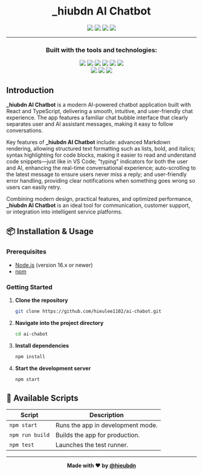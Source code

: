 
<h1 align="center"> _hiubdn AI Chatbot</h1>

<p align="center">
  <img src="https://img.shields.io/github/last-commit/hieulee1102/ai-chabot?style=flat" />
  <img src="https://img.shields.io/badge/Updated-June%202025-blue?style=flat" />
  <img src="https://img.shields.io/github/languages/top/hieulee1102/ai-chabot?style=flat" />
  <img src="https://img.shields.io/github/languages/count/hieulee1102/ai-chabot?style=flat" />
</p>

---

### <p align="center">Built with the tools and technologies:</p>

<p align="center">
  <img src="https://img.shields.io/badge/React-20232A?style=flat&logo=react&logoColor=61DAFB" />
  <img src="https://img.shields.io/badge/TypeScript-007ACC?style=flat&logo=typescript&logoColor=white" />
  <img src="https://img.shields.io/badge/Sass-CC6699?style=flat&logo=sass&logoColor=white" />
  <img src="https://img.shields.io/badge/Markdown-000000?style=flat&logo=markdown&logoColor=white" />
  <img src="https://img.shields.io/badge/Material--UI-0081CB?style=flat&logo=mui&logoColor=white" />
  <img src="https://img.shields.io/badge/React%20Query-FF4154?style=flat&logo=react-query&logoColor=white" /> <br/>
  <img src="https://img.shields.io/badge/React--Syntax--Highlighter-282C34?style=flat&logo=react&logoColor=61DAFB" />
  <img src="https://img.shields.io/badge/Axios-671ddf?style=flat&logo=axios&logoColor=white" />
  <img src="https://img.shields.io/badge/NPM-CB3837?style=flat&logo=npm&logoColor=white" />
</p>


## Introduction
**_hiubdn AI Chatbot** is a modern AI-powered chatbot application built with React and TypeScript, delivering a smooth, intuitive, and user-friendly chat experience. The app features a familiar chat bubble interface that clearly separates user and AI assistant messages, making it easy to follow conversations.

Key features of **_hiubdn AI Chatbot** include: advanced Markdown rendering, allowing structured text formatting such as lists, bold, and italics; syntax highlighting for code blocks, making it easier to read and understand code snippets—just like in VS Code; "typing" indicators for both the user and AI, enhancing the real-time conversational experience; auto-scrolling to the latest message to ensure users never miss a reply; and user-friendly error handling, providing clear notifications when something goes wrong so users can easily retry.

Combining modern design, practical features, and optimized performance, **_hiubdn AI Chatbot** is an ideal tool for communication, customer support, or integration into intelligent service platforms.


## 📦 Installation & Usage

### Prerequisites

- [Node.js](https://nodejs.org/) (version 16.x or newer)
- [npm](https://www.npmjs.com/)

### Getting Started

1. **Clone the repository**
   ```bash
   git clone https://github.com/hieulee1102/ai-chabot.git
   ```
2. **Navigate into the project directory**
    ```bash
    cd ai-chabot
    ```
3. **Install dependencies**
    ```bash
    npm install
    ```
4. **Start the development server**
    ```bash
    npm start
    ```

## 🧪 Available Scripts

| Script            | Description                                |
|-------------------|--------------------------------------------|
| `npm start`       | Runs the app in development mode.          |
| `npm run build`   | Builds the app for production.             |
| `npm test`        | Launches the test runner.                  |


---

<p align="center"><strong>Made with ❤️ by <a href="https://github.com/hieubdn">@hieubdn</a></strong></p>
